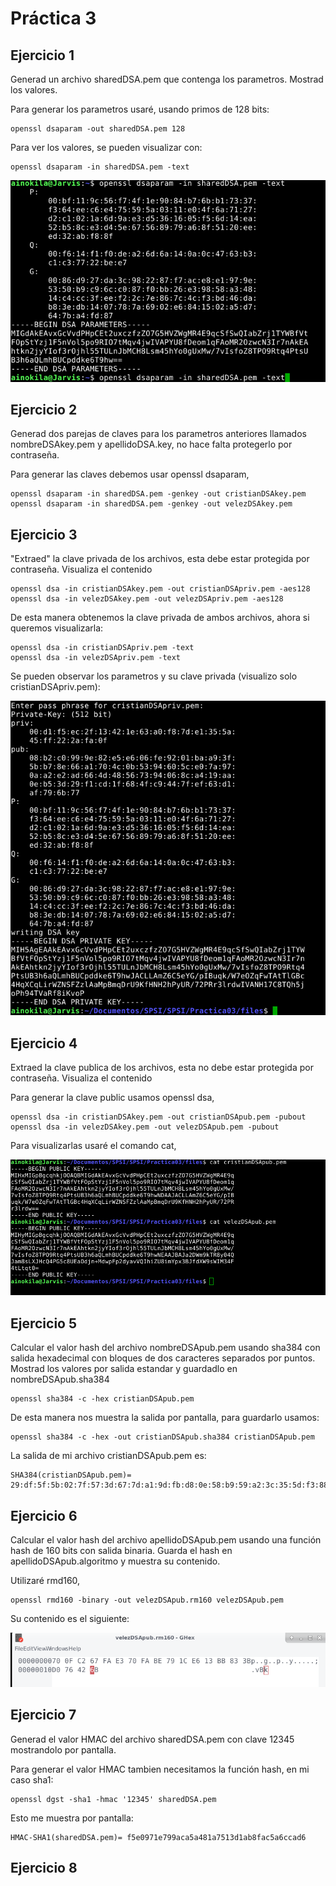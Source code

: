 # Práctica 3

## Ejercicio 1
Generad un archivo sharedDSA.pem que contenga los parametros. Mostrad los valores.

Para generar los parametros usaré, usando primos de 128 bits:

    openssl dsaparam -out sharedDSA.pem 128

Para ver los valores, se pueden visualizar con:

    openssl dsaparam -in sharedDSA.pem -text

![Ejercicio 1](img/ejercicio1.png)

## Ejercicio 2

Generad dos parejas de claves para los parametros anteriores llamados nombreDSAkey.pem y apellidoDSA.key, no hace falta protegerlo por contraseña.

Para generar las claves debemos usar openssl dsaparam,

    openssl dsaparam -in sharedDSA.pem -genkey -out cristianDSAkey.pem
    openssl dsaparam -in sharedDSA.pem -genkey -out velezDSAkey.pem

## Ejercicio 3

"Extraed" la clave privada de los archivos, esta debe estar protegida por contraseña. Visualiza el contenido

    openssl dsa -in cristianDSAkey.pem -out cristianDSApriv.pem -aes128
    openssl dsa -in velezDSAkey.pem -out velezDSApriv.pem -aes128

De esta manera obtenemos la clave privada de ambos archivos, ahora si queremos visualizarla:

    openssl dsa -in cristianDSApriv.pem -text
    openssl dsa -in velezDSApriv.pem -text

Se pueden observar los parametros y su clave privada (visualizo solo cristianDSApriv.pem):

![Ejercicio 3](img/ejercicio3.png)

## Ejercicio 4

Extraed la clave publica de los archivos, esta no debe estar protegida por contraseña. Visualiza el contenido

Para generar la clave public usamos openssl dsa,

    openssl dsa -in cristianDSAkey.pem -out cristianDSApub.pem -pubout
    openssl dsa -in velezDSAkey.pem -out velezDSApub.pem -pubout

Para visualizarlas usaré el comando cat,

![Ejercicio 4](img/ejercicio4.png)

## Ejercicio 5

Calcular el valor hash del archivo nombreDSApub.pem usando sha384 con salida hexadecimal con bloques de dos caracteres separados por puntos.
Mostrad los valores por salida estandar y guardadlo en nombreDSApub.sha384

    openssl sha384 -c -hex cristianDSApub.pem

De esta manera nos muestra la salida por pantalla, para guardarlo usamos:

    openssl sha384 -c -hex -out cristianDSApub.sha384 cristianDSApub.pem

La salida de mi archivo cristianDSApub.pem es:

    SHA384(cristianDSApub.pem)= 29:df:5f:5b:02:7f:57:3d:67:7d:a1:9d:fb:d8:0e:58:b9:59:a2:3c:35:5d:f3:88:7e:1c:b5:ae:4d:d9:92:aa:8a:6d:f5:fb:ba:1b:d8:f3:bb:3b:0b:3f:c7:3a:dd:a8

## Ejercicio 6

Calcular el valor hash del archivo apellidoDSApub.pem usando una función hash de 160 bits con salida binaria. Guarda el hash en apellidoDSApub.algoritmo y muestra su contenido.

Utilizaré rmd160,

    openssl rmd160 -binary -out velezDSApub.rm160 velezDSApub.pem

Su contenido es el siguiente:

![Ejercicio 6](img/ejercicio6.png)


## Ejercicio 7

Generad el valor HMAC del archivo sharedDSA.pem con clave 12345 mostrandolo por pantalla.

Para generar el valor HMAC tambien necesitamos la función hash, en mi caso sha1:

    openssl dgst -sha1 -hmac '12345' sharedDSA.pem

Esto me muestra por pantalla:

    HMAC-SHA1(sharedDSA.pem)= f5e0971e799aca5a481a7513d1ab8fac5a6ccad6

## Ejercicio 8
